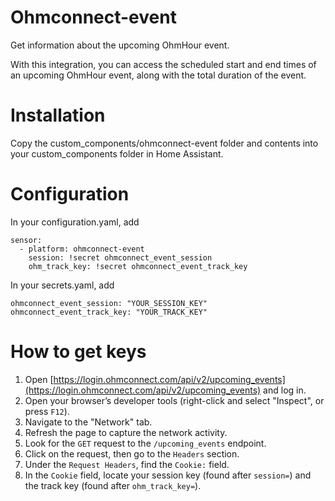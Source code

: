 # Ohmconnect-event
Get information about the upcoming OhmHour event.

With this integration, you can access the scheduled start and end times of an upcoming OhmHour event, along with the total duration of the event.

# Installation

Copy the custom_components/ohmconnect-event folder and contents into your custom_components folder in Home Assistant.

# Configuration
In your configuration.yaml, add
````
sensor:
  - platform: ohmconnect-event
    session: !secret ohmconnect_event_session
    ohm_track_key: !secret ohmconnect_event_track_key
````
In your secrets.yaml, add
```
ohmconnect_event_session: "YOUR_SESSION_KEY"
ohmconnect_event_track_key: "YOUR_TRACK_KEY"
```

# How to get keys
1. Open [https://login.ohmconnect.com/api/v2/upcoming_events](https://login.ohmconnect.com/api/v2/upcoming_events) and log in.
2. Open your browser’s developer tools (right-click and select "Inspect", or press `F12`).
3. Navigate to the "Network" tab.
4. Refresh the page to capture the network activity.
5. Look for the `GET` request to the `/upcoming_events` endpoint.
6. Click on the request, then go to the `Headers` section.
7. Under the `Request Headers`, find the `Cookie:` field.
8. In the `Cookie` field, locate your session key (found after `session=`) and the track key (found after `ohm_track_key=`).

